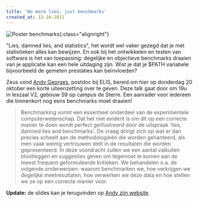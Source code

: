 ```yaml
---
title: 'No more lies, just benchmarks'
created_at: 13-10-2011
---
```


![Poster benchmarks](https://zeus.ugent.be/wp-content/uploads/2011/10/20OctFancyXKCD_small.png){:class="alignright"}

"Lies, damned lies, and statistics", het wordt wel vaker gezegd dat je met statistieken alles kan bewijzen. En ook bij het ontwikkelen en testen van software is het van toepassing: degelijke en objectieve benchmarks draaien van je applicatie kan een hele uitdaging zijn. Wist je dat je $PATH variabele bijvoorbeeld de gemeten prestaties kan beïnvloeden?

Zeus vond [Andy Georges](https://users.elis.ugent.be/~ageorges/), postdoc bij ELIS, bereid om hier op donderdag 20 oktober een korte uiteenzetting over te geven. Deze talk gaat door om 19u in leszaal V2, gebouw S9 op campus de Sterre. Een aanrader voor iedereen die binnenkort nog eens benchmarks moet draaien!

> Benchmarking vormt een essentieel onderdeel van de experimentele computerwetenschap. Dat het niet evident is om dit op een correcte manier te doen wordt perfect geïllustreerd door de uitspraak 'lies, damned lies and benchmarks'. De vraag dringt zich op wat er dan precies scheelt aan de methodologieën die worden gehanteerd, als men vaak weinig vertrouwen stelt in de resultaten die worden gepresenteerd. In deze voordracht zullen we een aantal valkuilen blootleggen en suggesties geven om tegemoet te komen aan de meest frequent geformuleerde kritieken. We behandelen o.a. de volgende onderwerpen: waarom benchmarken we, hoe verkrijgen we degelijke meetresultaten, hoe verwerken we deze data en hoe stellen we ze op een correcte manier voor.

**Update:** de slides kan je terugvinden op [Andy zijn website](https://www.itkovian.net/base/no-more-lies-just-benchmarks/).
